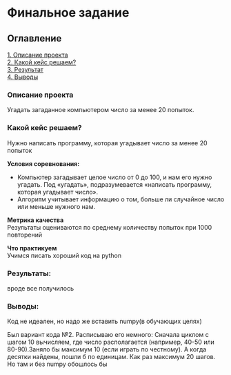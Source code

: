 # Финальное задание

## Оглавление  
[1. Описание проекта](https://github.com/sozdam3d/FirstRepository/tree/master/Final_Task#описание-проекта)  
[2. Какой кейс решаем?](https://github.com/sozdam3d/FirstRepository/tree/master/Final_Task#какой-кейс-решаем)  
[3. Результат](https://github.com/sozdam3d/FirstRepository/tree/master/Final_Task#результаты)    
[4. Выводы](https://github.com/sozdam3d/FirstRepository/tree/master/Final_Task#выводы) 

### Описание проекта    
Угадать загаданное компьютером число за менее 20 попыток.

### Какой кейс решаем?    
Нужно написать программу, которая угадывает число за менее 20 попыток

**Условия соревнования:**  
- Компьютер загадывает целое число от 0 до 100, и нам его нужно угадать. Под «угадать», подразумевается «написать программу, которая угадывает число».
- Алгоритм учитывает информацию о том, больше ли случайное число или меньше нужного нам.

**Метрика качества**     
Результаты оцениваются по среднему количеству попыток при 1000 повторений

**Что практикуем**     
Учимся писать хороший код на python


### Результаты:  
вроде все получилось


### Выводы:  
Код не идеален, но надо же вставить numpy(в обучающих целях)

Был вариант кода №2. Расписываю его немного:
Сначала циклом с шагом 10 вычисляем, где число располагается (например, 40-50 или 80-90).Заняло бы максимум 10 (если играть по честному). А когда десятки  найдены, пошли б по единицам. Как раз максимум 20 шагов. Но там и без numpy обошлось бы